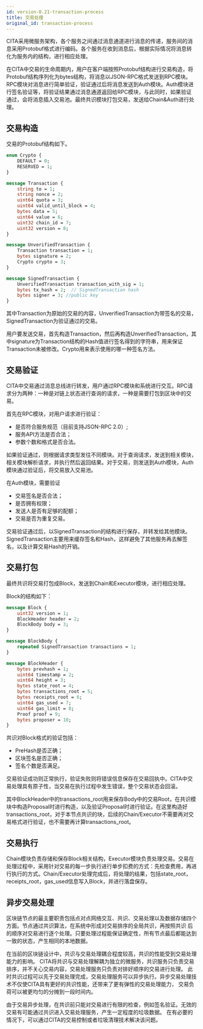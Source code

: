 ```yaml
---
id: version-0.21-transaction-process
title: 交易处理
original_id: transaction-process
---
```


CITA采用微服务架构，各个服务之间通过消息通道进行消息的传递，服务间的消息采用Protobuf格式进行编码。各个服务在收到消息后，根据实际情况将消息转化为服务内的结构，进行相应处理。

在CITA中交易的生命周期内，用户在客户端按照Protobuf结构进行交易构造，将Protobuf结构序列化为bytes结构，将消息以JSON-RPC格式发送到RPC模块。RPC模块对消息进行简单验证，验证通过后将消息发送到Auth模块。Auth模块进行签名验证等，将验证结果通过消息通道返回给RPC模块，与此同时，如果验证通过，会将消息插入交易池。最终共识模块打包交易，发送给Chain&Auth进行处理。

## 交易构造

交易的Protobuf结构如下。

```protobuf
enum Crypto {
    DEFAULT = 0;
    RESERVED = 1;
}

message Transaction {
    string to = 1;
    string nonce = 2;
    uint64 quota = 3;
    uint64 valid_until_block = 4;
    bytes data = 5;
    uint64 value = 6;
    uint32 chain_id = 7;
    uint32 version = 8;
}

message UnverifiedTransaction {
    Transaction transaction = 1;
    bytes signature = 2;
    Crypto crypto = 3;
}

message SignedTransaction {
    UnverifiedTransaction transaction_with_sig = 1;
    bytes tx_hash = 2;  // SignedTransaction hash
    bytes signer = 3; //public key
}
```

其中Transaction为原始的交易的内容，UnverifiedTransaction为带签名的交易，SignedTransaction为验证通过的交易。

用户要发送交易，首先构造Transaction，然后再构造UnverifiedTransaction，其中signature为Transaction结构的Hash值进行签名得到的字符串，用来保证Transaction未被修改。Crypto用来表示使用的哪一种签名方法。

## 交易验证

CITA中交易通过消息总线进行转发，用户通过RPC模块和系统进行交互。RPC请求分为两种：一种是对链上状态进行查询的请求，一种是需要打包到区块中的交易。

首先在RPC模块，对用户请求进行验证：

* 是否符合服务规范（目前支持JSON-RPC 2.0）;
* 服务API方法是否合法；
* 参数个数和格式是否合法。

如果验证通过，则根据请求类型发往不同模块。对于查询请求，发送到相关模块，相关模块解析请求，并执行然后返回结果。对于交易，则发送到Auth模块，Auth模块通过验证后，将交易放入交易池。

在Auth模块，需要验证

* 交易签名是否合法；
* 是否拥有权限；
* 发送人是否有足够的配额；
* 交易是否为重复交易。

交易验证通过后，以SignedTransaction的结构进行保存，并转发给其他模块。SignedTransaction主要用来缓存签名和Hash，这样避免了其他服务再去解签名，以及计算交易Hash的开销。

## 交易打包

最终共识将交易打包成Block，发送到Chain和Executor模块，进行相应处理。

Block的结构如下：

```protobuf
message Block {
    uint32 version = 1;
    BlockHeader header = 2;
    BlockBody body = 3;
}

message BlockBody {
    repeated SignedTransaction transactions = 1;
}

message BlockHeader {
    bytes prevhash = 1;
    uint64 timestamp = 2;
    uint64 height = 3;
    bytes state_root = 4;
    bytes transactions_root = 5;
    bytes receipts_root = 6;
    uint64 gas_used = 7;
    uint64 gas_limit = 8;
    Proof proof = 9;
    bytes proposer = 10;
}
```

共识对Block格式的验证包括：

* PreHash是否正确；
* 区块签名是否正确；
* 签名个数是否满足。

交易验证成功则正常执行，验证失败则将错误信息保存在交易回执中。CITA中交易处理具有原子性，当交易在执行过程中发生错误，整个交易状态会回滚。

其中BlockHeader中的transactions_root用来保存Body中的交易Root，在共识模块中构造Proposal时进行构造，以及验证Proposal时进行验证。在这里构造好transactions_root，对于本节点共识的块，后续的Chain/Executor不需要再对交易格式进行验证，也不需要再计算transactions_root。

## 交易执行

Chain模块负责存储和保存Block相关结构，Executor模块负责处理交易。交易在处理过程中，采用针对交易的每一步执行进行单步扣费的方式：先检查费用，再进行执行的方式。Chain/Executor处理完成后，将处理的结果，包括state_root，receipts_root，gas_used信息写入Block，并进行落盘保存。

## 异步交易处理

区块链节点的最主要职责包括点对点网络交互、共识、交易处理以及数据存储四个方面。节点通过共识算法，在系统中形成对交易排序的全局共识，再按照共识 后的顺序对交易进行逐个处理。只要处理过程能保证确定性，所有节点最后都能达到一致的状态，产生相同的本地数据。

在当前的区块链设计中，共识与交易处理耦合程度较高，共识的性能受到交易处理能力的影响。 CITA将共识与交易处理解耦为独立的微服务，共识服务只负责交易排序，并不关心交易内容，交易处理服务只负责对排好顺序的交易进行处理。 此时共识过程可以先于交易处理完成，交易处理服务可以异步执行。异步交易处理技术不仅使CITA具有更好的共识性能，还带来了更有弹性的交易处理能力， 交易负荷可以被更均匀的分摊到一段时间内。

由于交易异步处理，在共识前只能对交易进行有限的检查，例如签名验证。无效的交易有可能通过共识进入交易处理服务，产生一定程度的垃圾数据。 在有必要的情况下，可以通过CITA的交易控制或者垃圾清理技术解决该问题。